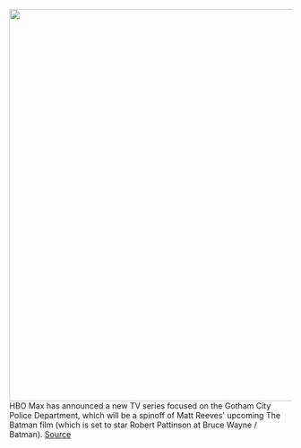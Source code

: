 <img src='https://cdn.vox-cdn.com/thumbor/5sn8usq6Q6Q23nqO0kMDjzSjHW4=/0x0:1367x793/1200x800/filters:focal(575x288:793x506)/cdn.vox-cdn.com/uploads/chorus_image/image/67042089/batman.0.png' width='700px' /><br/>
HBO Max has announced a new TV series focused on the Gotham City Police Department, which will be a spinoff of Matt Reeves' upcoming The Batman film (which is set to star Robert Pattinson at Bruce Wayne / Batman).
<a href='https://www.theverge.com/2020/7/10/21320115/hbo-max-the-batman-spinoff-tv-show-robert-pattinson-movie-matt-reeves-dc'> Source <a/>